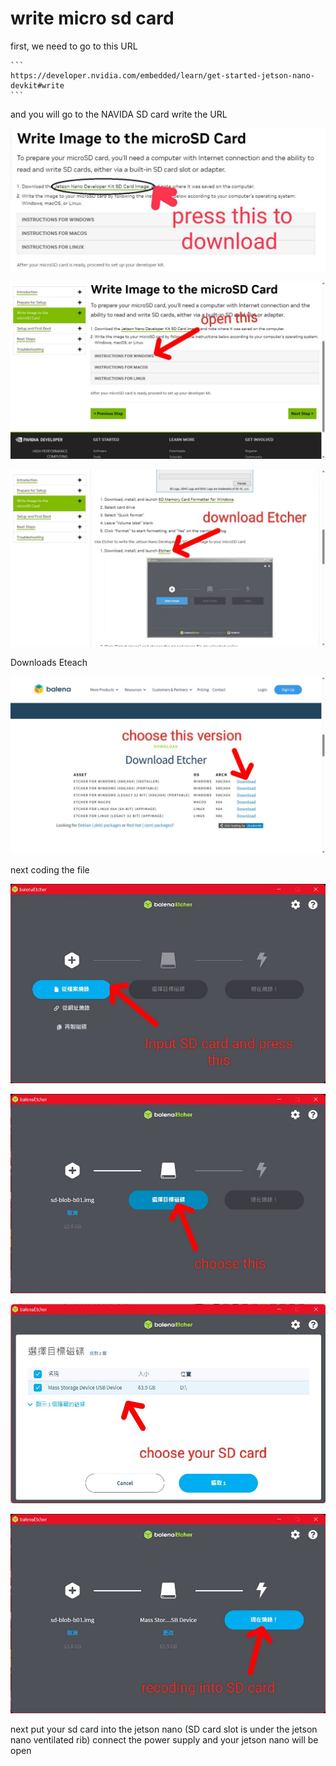 # write micro sd card


first, we need to go to this URL


    ```
    https://developer.nvidia.com/embedded/learn/get-started-jetson-nano-devkit#write
    ```

and you will go to the NAVIDA SD card  write the URL


![THIS](https://github.com/katakusan/image/blob/b154a496a88a275734106394a4eb001244ef34a7/image/111111111111.jpg)


![](https://github.com/katakusan/image/blob/master/image/222222222222.jpg)


![](https://github.com/katakusan/image/blob/master/image/3333333333.jpg)

Downloads Eteach

![](https://github.com/katakusan/image/blob/master/image/4444444.jpg)

next coding the file 

![](https://github.com/katakusan/image/blob/master/image/555555.jpg)

![](https://github.com/katakusan/image/blob/master/image/66666666.jpg)

![](https://github.com/katakusan/image/blob/master/image/777777777.jpg)

![](https://github.com/katakusan/image/blob/master/image/88888888.jpg)

next put your sd card into the jetson nano 
(SD card slot is under the jetson nano ventilated rib)
connect the power supply and your jetson nano will be open 








